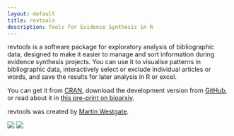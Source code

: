 ```yaml
---
layout: default
title: revtools
description: Tools for Evidence Synthesis in R
---
```

<head>
  <!-- Global site tag (gtag.js) - Google Analytics -->
  <script async src="https://www.googletagmanager.com/gtag/js?id=UA-121833450-2"></script>
  <script>
    window.dataLayer = window.dataLayer || [];
    function gtag(){dataLayer.push(arguments);}
    gtag('js', new Date());

    gtag('config', 'UA-121833450-1');
  </script>
</head>

revtools is a software package for exploratory analysis of bibliographic data, designed to make it easier to manage and sort information during evidence synthesis projects. You can use it to visualise patterns in bibliographic data,  interactively select or exclude individual articles or words, and save the results for later analysis in R or excel.

You can get it from <a href="https://cran.r-project.org/package=revtools" target="_blank" rel="noopener">CRAN</a>, download the development version from <a href="https://github.com/mjwestgate/revtools" target="_blank" rel="noopener">GitHub</a>, or read about it in <a href="https://doi.org/10.1101/262881" target="_blank" rel="noopener">this pre-print on bioarxiv</a>.

revtools was created by [Martin Westgate](https://martinwestgate.com).

<img src="http://www.r-pkg.org/badges/version-last-release/revtools">
<img src="https://cranlogs.r-pkg.org/badges/grand-total/revtools">
